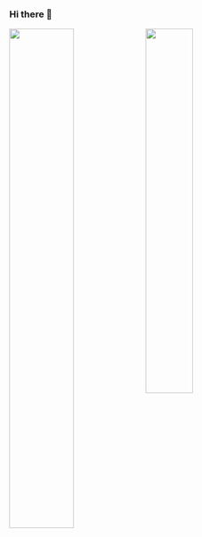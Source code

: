 ### Hi there 👋
<div><img align="left" width = "48%" src="https://github-readme-stats.vercel.app/api?username=soppydart&count_private=true&show_icons=true&theme=radical&hide=contribs"/>
<img align="center" width = "41%" src="https://github-readme-stats.vercel.app/api/top-langs/?username=soppydart&langs_count=4&show_icons=true&theme=radical&layout=compact"/></div>

<!--
**soppydart/soppydart** is a ✨ _special_ ✨ repository because its `README.md` (this file) appears on your GitHub profile.

Here are some ideas to get you started:

- 🔭 I’m currently working on ...
- 🌱 I’m currently learning ...
- 👯 I’m looking to collaborate on ...
- 🤔 I’m looking for help with ...
- 💬 Ask me about ...
- 📫 How to reach me: ...
- 😄 Pronouns: ...
- ⚡ Fun fact: ...
-->
